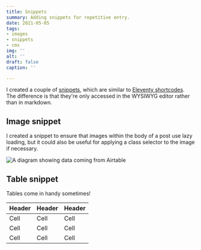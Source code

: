 ```yaml
---
title: Snippets
summary: Adding snippets for repetitive entry.
date: 2021-05-05
tags:
- images
- snippets
- cms
img: ''
alt: ''
draft: false
caption: ''

---
```

I created a couple of [snippets](https://forestry.io/docs/settings/snippets/), which are similar to [Eleventy shortcodes](https://www.11ty.dev/docs/shortcodes/). The difference is that they're only accessed in the WYSIWYG editor rather than in markdown.

## Image snippet

I created a snippet to ensure that images within the body of a post use lazy loading, but it could also be useful for applying a class selector to the image if necessary.

<img src="/uploads/diagram-airtable.png" alt="A diagram showing data coming from Airtable" loading="lazy">

## Table snippet

Tables come in handy sometimes!

| Header | Header | Header |
| --- | --- | --- |
| Cell | Cell | Cell |
| Cell | Cell | Cell |
| Cell | Cell | Cell |